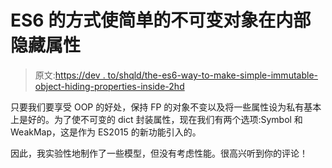 # ES6 的方式使简单的不可变对象在内部隐藏属性

> 原文:[https://dev . to/shqld/the-es6-way-to-make-simple-immutable-object-hiding-properties-inside-2hd](https://dev.to/shqld/the-es6-way-to-make-simple-immutable-object-hiding-properties-inside-2hd)

只要我们要享受 OOP 的好处，保持 FP 的对象不变以及将一些属性设为私有基本上是好的。为了使不可变的 dict 封装属性，现在我们有两个选项:Symbol 和 WeakMap，这是作为 ES2015 的新功能引入的。

因此，我实验性地制作了一些模型，但没有考虑性能。很高兴听到你的评论！